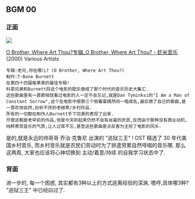 ## BGM 00

### 正面
![][image-1]

[O Brother, Where Art Thou?专辑\_O Brother, Where Art Thou?  - 虾米音乐][1] (2000) Various Artists

	专辑:老兄,你在哪儿? (O Brother, Where Art Thou?)
	制作:T-Bone Burnett　
	在第四十四届格莱美的最佳专辑!
	科恩兄弟和Burnett将这个电影的配乐做成了那个时代的音乐历史大集汇. 
	这些歌曲里有一首歌相信看过电影的人一定不会忘记,就是Dan Tyminksi的"I Am a Man of Constant Sorrow",这个在电影中使那三个倒霉蛋偶然间一唱成名,最后救了自己的歌曲,是一首欢快自然,白听不厌的老根草/乡村作品. 
	所有的一切都在制作人Burnett手下完美的表现了出来.
	尽管这都是老早前的作品,但是今天听起来仍然不会有丝毫的厌恶,反而由于那种没有商业动机,纯粹表现音乐的气质,让人过耳不忘,甚至这些歌曲差点反客为主抢了电影的风头.  

是的,就是永远的帅哥哥 乔治·克鲁尼 出演的 "逃狱三王" !
OST 精选了 30 年代美国乡村音乐,
而乡村音乐就是农民们劳动时为了排遣劳累自然啍唱的音乐哪,
那么这两周,
大家也应该将心神切换到 主动/着意/持续 的自我学习状态中了.

### 背面
进一步的, 每一个困惑, 其实都有3种以上的方式逃离经验的深渊,
嗯哼,具体哪3种? "逃狱三王" 中已经曰过了.

[1]:	http://www.xiami.com/album/2099360805

[image-1]:	http://img.xiami.net/images/album/img58/23258/20993608051399363188_2.jpg